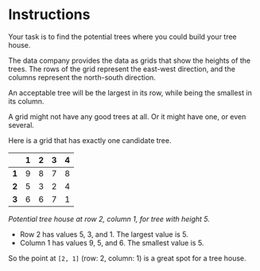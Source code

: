 # Instructions

Your task is to find the potential trees where you could build your tree house.

The data company provides the data as grids that show the heights of the trees.
The rows of the grid represent the east-west direction, and the columns represent the north-south direction.

An acceptable tree will be the largest in its row, while being the smallest in its column.

A grid might not have any good trees at all.
Or it might have one, or even several.

Here is a grid that has exactly one candidate tree.

|       | 1 | 2 | 3 | 4 |
|-------|---|---|---|---|
| **1** | 9 | 8 | 7 | 8 |
| **2** | 5 | 3 | 2 | 4 |
| **3** | 6 | 6 | 7 | 1 |

_Potential tree house at row 2, column 1, for tree with height 5._

- Row 2 has values 5, 3, and 1. The largest value is 5.
- Column 1 has values 9, 5, and 6. The smallest value is 5.

So the point at `[2, 1]` (row: 2, column: 1) is a great spot for a tree house.
